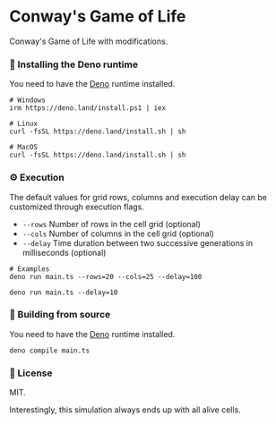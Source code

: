 # Conway's Game of Life

Conway's Game of Life with modifications.

### 🚀 Installing the Deno runtime

You need to have the [Deno](https://deno.com/) runtime installed.

```
# Windows
irm https://deno.land/install.ps1 | iex

# Linux
curl -fsSL https://deno.land/install.sh | sh

# MacOS
curl -fsSL https://deno.land/install.sh | sh
```

### ⚙️ Execution

The default values for grid rows, columns and execution delay can be customized
through execution flags.

- `--rows` Number of rows in the cell grid (optional)
- `--cols` Number of columns in the cell grid (optional)
- `--delay` Time duration between two successive generations in milliseconds
  (optional)

```
# Examples
deno run main.ts --rows=20 --cols=25 --delay=100

deno run main.ts --delay=10
```

### 🔧 Building from source

You need to have the [Deno](https://deno.com/) runtime installed.

```
deno compile main.ts
```

### 📜 License

MIT.

Interestingly, this simulation always ends up with all alive cells.
